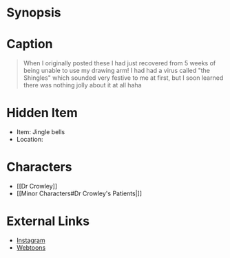 # Synopsis


# Caption
> When I originally posted these I had just recovered from 5 weeks of being unable to use my drawing arm! I had had a virus called "the Shingles" which sounded very festive to me at first, but I soon learned there was nothing jolly about it at all haha

# Hidden Item
* Item: Jingle bells
* Location: <strike></strike>

# Characters
* [[Dr Crowley]]
* [[Minor Characters#Dr Crowley's Patients|]]

# External Links
* [Instagram](https://www.instagram.com/p/CJEzBFZj38p/?igshid=YmMyMTA2M2Y=)
* [Webtoons](https://www.webtoons.com/en/challenge/twistwood-tales/62-shingles/viewer?title_no=344740&episode_no=67)
